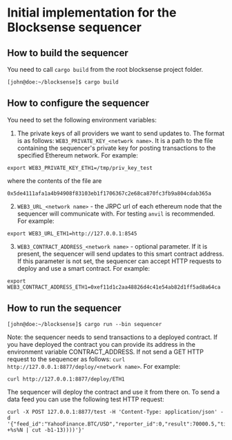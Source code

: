 # Initial implementation for the Blocksense sequencer

## How to build the sequencer

You need to call `cargo build` from the root blocksense project folder.

```
[john@doe:~/blocksense]$ cargo build
```

## How to configure the sequencer

You need to set the following environment variables:

1. The private keys of all providers we want to send updates to.
   The format is as follows: `WEB3_PRIVATE_KEY_<network name>`. It is a path to the file containing the sequencer's private key for posting transactions to the specified Ethereum network.
   For example:

```
export WEB3_PRIVATE_KEY_ETH1=/tmp/priv_key_test
```

where the contents of the file are

```
0x5de4111afa1a4b94908f83103eb1f1706367c2e68ca870fc3fb9a804cdab365a
```

2. `WEB3_URL_<network name>` - the JRPC url of each ethereum node that the sequencer will communicate with. For testing `anvil` is recommended.
   For example:

```
export WEB3_URL_ETH1=http://127.0.0.1:8545
```

3. `WEB3_CONTRACT_ADDRESS_<network name>` - optional parameter. If it is present, the sequencer will send updates to this smart contract address. If this parameter is not set, the sequencer can accept HTTP requests to deploy and use a smart contract.
   For example:

```
export WEB3_CONTRACT_ADDRESS_ETH1=0xef11d1c2aa48826d4c41e54ab82d1ff5ad8a64ca
```

## How to run the sequencer

```
[john@doe:~/blocksense]$ cargo run --bin sequencer
```

Note: the sequencer needs to send transactions to a deployed contract. If you have deployed the contract you can provide its address in the environment variable CONTRACT_ADDRESS. If not send a GET HTTP request to the sequencer as follows: `curl http://127.0.0.1:8877/deploy/<network name>`.
For example:

```
curl http://127.0.0.1:8877/deploy/ETH1
```

The sequencer will deploy the contract and use it from there on. To send a data feed you can use the following test HTTP request:

```
curl -X POST 127.0.0.1:8877/test -H 'Content-Type: application/json' -d '{"feed_id":"YahooFinance.BTC/USD","reporter_id":0,"result":70000.5,"timestamp":'$((($(date +%s%N | cut -b1-13))))'}'
```
